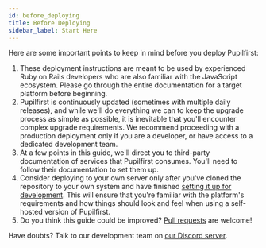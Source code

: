 ```yaml
---
id: before_deploying
title: Before Deploying
sidebar_label: Start Here
---
```


Here are some important points to keep in mind before you deploy Pupilfirst:

1. These deployment instructions are meant to be used by experienced Ruby on Rails developers who are also familiar with
   the JavaScript ecosystem. Please go through the entire documentation for a target platform before beginning.
2. Pupilfirst is continuously updated (sometimes with multiple daily releases), and while we'll do everything we can to
   keep the upgrade process as simple as possible, it is inevitable that you'll encounter complex upgrade requirements.
   We recommend proceeding with a production deployment only if you are a developer, or have access to a dedicated
   development team.
3. At a few points in this guide, we'll direct you to third-party documentation of services that Pupilfirst consumes.
   You'll need to follow their documentation to set them up.
4. Consider deploying to your own server only after you've cloned the repository to your own system and have finished
   [setting it up for development](development_setup). This will ensure that you're familiar with the platform's
   requirements and how things should look and feel when using a self-hosted version of Pupilfirst.
5. Do you think this guide could be improved? [Pull requests](https://github.com/pupilfirst/pupilfirst/pulls) are welcome!

Have doubts? Talk to our development team on [our Discord server](https://discord.gg/Sh67Tca).
